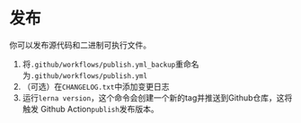 # 发布

你可以发布源代码和二进制可执行文件。 
1. 将`.github/workflows/publish.yml_backup`重命名为`.github/workflows/publish.yml` 
2. （可选）在`CHANGELOG.txt`中添加变更日志 
3. 运行`lerna version`，这个命令会创建一个新的tag并推送到Github仓库，这将触发 Github Action`publish`发布版本。
